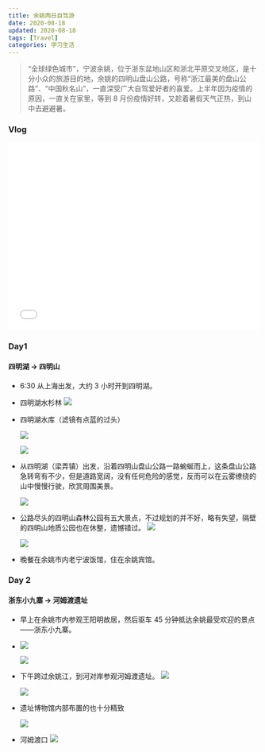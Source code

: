 ```yaml
---
title: 余姚两日自驾游
date: 2020-08-18
updated: 2020-08-18
tags: [Travel]
categories: 学习生活
---
```


> “全球绿色城市”，宁波余姚，位于浙东盆地山区和浙北平原交叉地区，是十分小众的旅游目的地，余姚的四明山盘山公路，号称“浙江最美的盘山公路”、“中国秋名山”，一直深受广大自驾爱好者的喜爱。上半年因为疫情的原因，一直关在家里，等到 8 月份疫情好转，又趁着暑假天气正热，到山中去避避暑。

<!--more-->

### Vlog

<div style="position: relative; width: 100%; height: 0; padding-bottom: 75%;">
    <iframe src="//player.bilibili.com/player.html?bvid=BV1Bp4y1e74t"  scrolling="no" border="0" frameborder="no" framespacing="0" allowfullscreen="true" style="position: absolute; width: 100%; height: 100%; left: 0; top: 0;"></iframe>
</div>

### Day1 
#### 四明湖 -> 四明山
- 6:30 从上海出发，大约 3 小时开到四明湖。

- 四明湖水杉林
  ![](https://cdn.jsdelivr.net/gh/Bezhuang/Imgbed/blogimg/%E4%BD%99%E5%A7%9A1.jpg)

- 四明湖水库（滤镜有点蓝的过头）

  ![](https://cdn.jsdelivr.net/gh/Bezhuang/Imgbed/blogimg/%E4%BD%99%E5%A7%9A2.jpg)

  ![](https://cdn.jsdelivr.net/gh/Bezhuang/Imgbed/blogimg/%E4%BD%99%E5%A7%9A3.jpg)

- 从四明湖（梁弄镇）出发，沿着四明山盘山公路一路蜿蜒而上，这条盘山公路急转弯有不少，但是道路宽阔，没有任何危险的感觉，反而可以在云雾缭绕的山中慢慢行驶，欣赏周围美景。

  ![](https://cdn.jsdelivr.net/gh/Bezhuang/Imgbed/blogimg/%E4%BD%99%E5%A7%9A4.jpg)

- 公路尽头的四明山森林公园有五大景点，不过规划的并不好，略有失望，隔壁的四明山地质公园也在休整，遗憾错过。
  ![](https://cdn.jsdelivr.net/gh/Bezhuang/Imgbed/blogimg/%E4%BD%99%E5%A7%9A5.jpg)

  ![](http://imageproxy.chaoxing.com/0x0,q15,jpeg,sUY7VIBR0KEcQ6dAypaVskBZSY6v-EvdTRiGNKS0V2d0/http://p.ananas.chaoxing.com/star3/origin/c59d53d092d898e196b978ab3e68e27c.png)

- 晚餐在余姚市内老宁波饭馆，住在余姚宾馆。

### Day 2 
#### 浙东小九寨 -> 河姆渡遗址
- 早上在余姚市内参观王阳明故居，然后驱车 45 分钟抵达余姚最受欢迎的景点——浙东小九寨。

- ![](https://cdn.jsdelivr.net/gh/Bezhuang/Imgbed/blogimg/%E4%BD%99%E5%A7%9A6.jpg)

  ![](https://cdn.jsdelivr.net/gh/Bezhuang/Imgbed/blogimg/%E4%BD%99%E5%A7%9A10.jpg)

- 下午跨过余姚江，到河对岸参观河姆渡遗址。
  ![](https://cdn.jsdelivr.net/gh/Bezhuang/Imgbed/blogimg/%E4%BD%99%E5%A7%9A7.jpg)

  ![](https://cdn.jsdelivr.net/gh/Bezhuang/Imgbed/blogimg/%E4%BD%99%E5%A7%9A11.jpg)

- 遗址博物馆内部布置的也十分精致

  ![](https://cdn.jsdelivr.net/gh/Bezhuang/Imgbed/blogimg/%E4%BD%99%E5%A7%9A8.jpg)

- 河姆渡口
![](https://cdn.jsdelivr.net/gh/Bezhuang/Imgbed/blogimg/%E4%BD%99%E5%A7%9A12.jpg)



